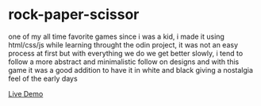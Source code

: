 # rock-paper-scissor
one of my all time favorite games since i was a kid, i made it using html/css/js while learning throught the odin project, it was not an easy process at first but with everything we do we get better slowly, i tend to follow a more abstract and minimalistic follow on designs and with this game it was a good addition to have it in white and black giving a nostalgia feel of the early days

[Live Demo](https://rawcdn.githack.com/isskhaell/rock-paper-scissor/743934228e19cb4f6091c4a840b69b4df9cd1e72/rock-paper-scissors/index.html)

